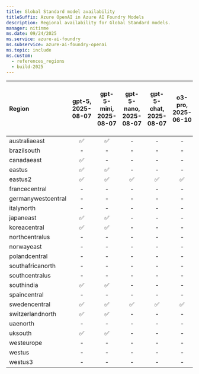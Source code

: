 ```yaml
---
title: Global Standard model availability
titleSuffix: Azure OpenAI in Azure AI Foundry Models
description: Regional availability for Global Standard models.
manager: nitinme
ms.date: 09/24/2025
ms.service: azure-ai-foundry
ms.subservice: azure-ai-foundry-openai
ms.topic: include
ms.custom:
  - references_regions
  - build-2025
---
```


| **Region**     | **gpt-5**, **2025-08-07**   | **gpt-5-mini**, **2025-08-07**   | **gpt-5-nano**, **2025-08-07**   | **gpt-5-chat**, **2025-08-07**   | **o3-pro**, **2025-06-10**   | **codex-mini**, **2025-05-16**   | **sora**, **2025-05-02**   | **model-router**, **2025-08-07**   | **model-router**, **2025-05-19**   | **o3**, **2025-04-16**   | **o4-mini**, **2025-04-16**   | **gpt-image-1**, **2025-04-15**   | **gpt-4.1**, **2025-04-14**   | **gpt-4.1-nano**, **2025-04-14**   | **gpt-4.1-mini**, **2025-04-14**   | **computer-use-preview**, **2025-03-11**   | **o3-mini**, **2025-01-31**   | **o1**, **2024-12-17**   | **o1-mini**, **2024-09-12**   | **gpt-4o**, **2024-05-13**   | **gpt-4o**, **2024-08-06**   | **gpt-4o**, **2024-11-20**   | **gpt-4o-mini**, **2024-07-18**   | **gpt-4**, **turbo-2024-04-09**   | **text-embedding-3-small**, **1**   | **text-embedding-3-large**, **1**   | **text-embedding-ada-002**, **2**   | **gpt-4o-realtime-preview**, **2024-12-17**   | **gpt-4o-realtime-preview**, **2025-06-03**   | **gpt-4o-audio-preview**, **2024-12-17**   | **gpt-4o-mini-realtime-preview**, **2024-12-17**   | **gpt-4o-mini-audio-preview**, **2024-12-17**   | **gpt-4o-transcribe**, **2025-03-20**   | **gpt-4o-mini-tts**, **2025-03-20**   | **gpt-4o-mini-transcribe**, **2025-03-20**   | **gpt-5-codex**, **2025-09-15**   | **gpt-audio**, **2025-08-28**   | **gpt-realtime**, **2025-08-28**   | **o3-deep-research**, **2025-06-26**   |
|:-------------------|:-------------------------:|:------------------------------:|:------------------------------:|:------------------------------:|:--------------------------:|:------------------------------:|:------------------------:|:--------------------------------:|:--------------------------------:|:----------------------:|:---------------------------:|:-------------------------------:|:---------------------------:|:--------------------------------:|:--------------------------------:|:----------------------------------------:|:---------------------------:|:----------------------:|:---------------------------:|:--------------------------:|:--------------------------:|:--------------------------:|:-------------------------------:|:-------------------------------:|:---------------------------------:|:---------------------------------:|:---------------------------------:|:-------------------------------------------:|:-------------------------------------------:|:----------------------------------------:|:------------------------------------------------:|:---------------------------------------------:|:-------------------------------------:|:-----------------------------------:|:------------------------------------------:|:-------------------------------:|:-----------------------------:|:--------------------------------:|:------------------------------------:|
| australiaeast      | ✅                      | ✅                           | -                          | -                          | -                      | -                          | -                    | -                            | -                            | ✅                   | ✅                        | -                           | ✅                        | ✅                             | ✅                             | -                                    | ✅                        | ✅                   | -                       | ✅                       | ✅                       | ✅                       | ✅                            | ✅                            | ✅                              | ✅                              | ✅                              | -                                       | -                                       | -                                    | -                                            | -                                         | -                                 | -                               | -                                      | -                           | -                         | -                            | -                                |
| brazilsouth        | -                     | -                          | -                          | -                          | -                      | -                          | -                    | -                            | -                            | ✅                   | ✅                        | -                           | ✅                        | ✅                             | ✅                             | -                                    | ✅                        | ✅                   | -                       | ✅                       | ✅                       | ✅                       | ✅                            | ✅                            | ✅                              | ✅                              | ✅                              | -                                       | -                                       | -                                    | -                                            | -                                         | -                                 | -                               | -                                      | -                           | -                         | -                            | -                                |
| canadaeast         | ✅                      | -                          | -                          | -                          | -                      | -                          | -                    | -                            | -                            | ✅                   | ✅                        | -                           | ✅                        | ✅                             | ✅                             | -                                    | ✅                        | ✅                   | -                       | ✅                       | ✅                       | ✅                       | ✅                            | ✅                            | ✅                              | ✅                              | ✅                              | -                                       | -                                       | -                                    | -                                            | -                                         | -                                 | -                               | -                                      | -                           | -                         | -                            | -                                |
| eastus             | ✅                      | ✅                           | -                          | -                          | -                      | -                          | -                    | -                            | -                            | ✅                   | ✅                        | -                           | ✅                        | -                            | ✅                             | -                                    | ✅                        | ✅                   | ✅                        | ✅                       | ✅                       | ✅                       | ✅                            | ✅                            | ✅                              | ✅                              | ✅                              | -                                       | -                                       | -                                    | -                                            | ✅                                          | -                                 | -                               | -                                      | -                           | -                         | -                            | -                                |
| eastus2            | ✅                      | ✅                           | ✅                           | ✅                           | ✅                       | ✅                           | ✅                     | ✅                             | ✅                             | ✅                   | ✅                        | ✅                            | ✅                        | ✅                             | ✅                             | ✅                                     | ✅                        | ✅                   | ✅                        | ✅                       | ✅                       | ✅                       | ✅                            | ✅                            | ✅                              | ✅                              | ✅                              | ✅                                        | ✅                                        | ✅                                     | ✅                                             | ✅                                          | ✅                                  | ✅                                | ✅                                       | ✅                            | ✅                          | ✅                             | -                                |
| francecentral      | -                     | -                          | -                          | -                          | -                      | -                          | -                    | -                            | -                            | ✅                   | ✅                        | -                           | ✅                        | ✅                             | ✅                             | -                                    | ✅                        | ✅                   | -                       | ✅                       | ✅                       | ✅                       | ✅                            | ✅                            | ✅                              | ✅                              | ✅                              | -                                       | -                                       | -                                    | -                                            | -                                         | -                                 | -                               | -                                      | -                           | -                         | -                            | -                                |
| germanywestcentral | -                     | -                          | -                          | -                          | -                      | -                          | -                    | -                            | -                            | ✅                   | ✅                        | -                           | ✅                        | ✅                             | ✅                             | -                                    | ✅                        | ✅                   | -                       | ✅                       | ✅                       | ✅                       | ✅                            | ✅                            | ✅                              | ✅                              | ✅                              | -                                       | -                                       | -                                    | -                                            | -                                         | -                                 | -                               | -                                      | -                           | -                         | -                            | -                                |
| italynorth         | -                     | -                          | -                          | -                          | -                      | -                          | -                    | -                            | -                            | ✅                   | ✅                        | -                           | ✅                        | ✅                             | ✅                             | -                                    | ✅                        | ✅                   | -                       | -                      | -                      | ✅                       | ✅                            | -                           | ✅                              | ✅                              | ✅                              | -                                       | -                                       | -                                    | -                                            | -                                         | -                                 | -                               | -                                      | -                           | -                         | -                            | -                                |
| japaneast          | ✅                      | ✅                           | -                          | -                          | -                      | -                          | -                    | -                            | -                            | ✅                   | ✅                        | -                           | ✅                        | ✅                             | ✅                             | -                                    | ✅                        | ✅                   | -                       | ✅                       | ✅                       | ✅                       | ✅                            | ✅                            | ✅                              | ✅                              | ✅                              | -                                       | -                                       | -                                    | -                                            | -                                         | -                                 | -                               | -                                      | -                           | -                         | -                            | -                                |
| koreacentral       | ✅                      | ✅                           | -                          | -                          | -                      | -                          | -                    | -                            | -                            | ✅                   | ✅                        | -                           | ✅                        | ✅                             | ✅                             | -                                    | ✅                        | ✅                   | -                       | ✅                       | ✅                       | ✅                       | ✅                            | ✅                            | ✅                              | ✅                              | ✅                              | -                                       | -                                       | -                                    | -                                            | -                                         | -                                 | -                               | -                                      | -                           | -                         | -                            | -                                |
| northcentralus     | -                     | -                          | -                          | -                          | -                      | -                          | -                    | -                            | -                            | ✅                   | ✅                        | -                           | ✅                        | ✅                             | ✅                             | -                                    | ✅                        | ✅                   | ✅                        | ✅                       | ✅                       | ✅                       | ✅                            | ✅                            | ✅                              | ✅                              | ✅                              | -                                       | -                                       | -                                    | -                                            | -                                         | -                                 | -                               | -                                      | -                           | -                         | -                            | -                                |
| norwayeast         | -                     | -                          | -                          | -                          | -                      | -                          | -                    | -                            | -                            | ✅                   | ✅                        | -                           | ✅                        | ✅                             | ✅                             | -                                    | ✅                        | ✅                   | -                       | ✅                       | ✅                       | ✅                       | ✅                            | ✅                            | ✅                              | ✅                              | ✅                              | -                                       | -                                       | -                                    | -                                            | -                                         | -                                 | -                               | -                                      | -                           | -                         | -                            | ✅                                 |
| polandcentral      | -                     | -                          | -                          | -                          | -                      | -                          | -                    | -                            | -                            | ✅                   | ✅                        | ✅                            | ✅                        | ✅                             | ✅                             | -                                    | ✅                        | ✅                   | -                       | ✅                       | ✅                       | ✅                       | ✅                            | ✅                            | ✅                              | ✅                              | ✅                              | -                                       | -                                       | -                                    | -                                            | -                                         | -                                 | -                               | -                                      | -                           | -                         | -                            | -                                |
| southafricanorth   | -                     | -                          | -                          | -                          | -                      | -                          | -                    | -                            | -                            | ✅                   | ✅                        | -                           | ✅                        | ✅                             | ✅                             | -                                    | ✅                        | ✅                   | -                       | ✅                       | ✅                       | ✅                       | ✅                            | ✅                            | ✅                              | ✅                              | ✅                              | -                                       | -                                       | -                                    | -                                            | -                                         | -                                 | -                               | -                                      | -                           | -                         | -                            | -                                |
| southcentralus     | -                     | -                          | -                          | -                          | -                      | -                          | -                    | -                            | -                            | ✅                   | ✅                        | -                           | ✅                        | ✅                             | ✅                             | -                                    | ✅                        | ✅                   | ✅                        | ✅                       | ✅                       | ✅                       | ✅                            | ✅                            | ✅                              | ✅                              | ✅                              | -                                       | -                                       | -                                    | -                                            | -                                         | -                                 | -                               | -                                      | -                           | -                         | -                            | -                                |
| southindia         | ✅                      | ✅                           | -                          | -                          | -                      | -                          | -                    | -                            | -                            | ✅                   | ✅                        | -                           | ✅                        | ✅                             | ✅                             | ✅                                     | ✅                        | ✅                   | -                       | ✅                       | ✅                       | ✅                       | ✅                            | ✅                            | ✅                              | ✅                              | ✅                              | -                                       | -                                       | -                                    | -                                            | -                                         | -                                 | -                               | -                                      | -                           | -                         | -                            | -                                |
| spaincentral       | -                     | -                          | -                          | -                          | -                      | -                          | -                    | -                            | -                            | ✅                   | ✅                        | -                           | ✅                        | ✅                             | ✅                             | -                                    | ✅                        | ✅                   | -                       | ✅                       | ✅                       | ✅                       | ✅                            | ✅                            | ✅                              | ✅                              | ✅                              | -                                       | -                                       | -                                    | -                                            | -                                         | -                                 | -                               | -                                      | -                           | -                         | -                            | -                                |
| swedencentral      | ✅                      | ✅                           | ✅                           | ✅                           | ✅                       | ✅                           | ✅                     | ✅                             | ✅                             | ✅                   | ✅                        | ✅                            | ✅                        | ✅                             | ✅                             | ✅                                     | ✅                        | ✅                   | ✅                        | ✅                       | ✅                       | ✅                       | ✅                            | ✅                            | ✅                              | ✅                              | ✅                              | ✅                                        | ✅                                        | ✅                                     | ✅                                             | -                                         | ✅                                  | -                               | ✅                                       | ✅                            | ✅                          | ✅                             | -                                |
| switzerlandnorth   | ✅                      | ✅                           | -                          | -                          | -                      | -                          | -                    | -                            | -                            | ✅                   | ✅                        | -                           | ✅                        | ✅                             | ✅                             | -                                    | ✅                        | ✅                   | -                       | ✅                       | ✅                       | ✅                       | ✅                            | ✅                            | ✅                              | ✅                              | ✅                              | -                                       | -                                       | -                                    | -                                            | -                                         | -                                 | -                               | -                                      | -                           | -                         | -                            | -                                |
| uaenorth           | -                     | -                          | -                          | -                          | -                      | -                          | -                    | -                            | -                            | ✅                   | ✅                        | ✅                            | ✅                        | ✅                             | ✅                             | -                                    | ✅                        | ✅                   | -                       | ✅                       | ✅                       | ✅                       | ✅                            | ✅                            | ✅                              | ✅                              | ✅                              | -                                       | -                                       | -                                    | -                                            | -                                         | -                                 | -                               | -                                      | -                           | -                         | -                            | -                                |
| uksouth            | ✅                      | ✅                           | -                          | -                          | -                      | -                          | -                    | -                            | -                            | ✅                   | ✅                        | -                           | ✅                        | ✅                             | ✅                             | -                                    | ✅                        | ✅                   | -                       | ✅                       | ✅                       | ✅                       | ✅                            | ✅                            | ✅                              | ✅                              | ✅                              | -                                       | -                                       | -                                    | -                                            | -                                         | -                                 | -                               | -                                      | -                           | -                         | -                            | -                                |
| westeurope         | -                     | -                          | -                          | -                          | -                      | -                          | -                    | -                            | -                            | ✅                   | ✅                        | -                           | ✅                        | ✅                             | ✅                             | -                                    | ✅                        | ✅                   | -                       | ✅                       | ✅                       | ✅                       | ✅                            | ✅                            | ✅                              | ✅                              | ✅                              | -                                       | -                                       | -                                    | -                                            | -                                         | -                                 | -                               | -                                      | -                           | -                         | -                            | -                                |
| westus             | -                     | -                          | -                          | -                          | -                      | -                          | -                    | -                            | -                            | ✅                   | ✅                        | -                           | ✅                        | ✅                             | ✅                             | -                                    | ✅                        | ✅                   | ✅                        | ✅                       | ✅                       | ✅                       | ✅                            | ✅                            | ✅                              | ✅                              | ✅                              | -                                       | -                                       | -                                    | -                                            | -                                         | -                                 | -                               | -                                      | -                           | -                         | -                            | ✅                                 |
| westus3            | -                     | -                          | -                          | -                          | -                      | -                          | -                    | -                            | -                            | ✅                   | ✅                        | ✅                            | ✅                        | ✅                             | ✅                             | -                                    | ✅                        | ✅                   | ✅                        | ✅                       | ✅                       | ✅                       | ✅                            | ✅                            | ✅                              | ✅                              | ✅                              | -                                       | -                                       | -                                    | -                                            | -                                         | -                                 | -                               | -                                      | -                           | -                         | -                            | -                                |
